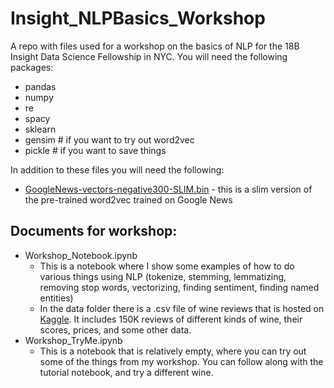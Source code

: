 # Insight_NLPBasics_Workshop
A repo with files used for a workshop on the basics of NLP for the 18B Insight Data Science Fellowship in NYC. You will need the following packages:

* pandas
* numpy
* re
* spacy
* sklearn
* gensim # if you want to try out word2vec
* pickle # if you want to save things

In addition to these files you will need the following:
* [GoogleNews-vectors-negative300-SLIM.bin](https://github.com/eyaler/word2vec-slim) - this is a slim version of the pre-trained word2vec trained on Google News

## Documents for workshop:
* Workshop_Notebook.ipynb 
  * This is a notebook where I show some examples of how to do various things using NLP (tokenize, stemming, lemmatizing, removing stop words, vectorizing, finding sentiment, finding named entities)
  * In the data folder there is a .csv file of wine reviews that is hosted on [Kaggle](https://www.kaggle.com/zynicide/wine-reviews#winemag-data_first150k.csv). It includes 150K reviews of different kinds of wine, their scores, prices, and some other data.
* Workshop_TryMe.ipynb
  * This is a notebook that is relatively empty, where you can try out some of the things from my workshop. You can follow along with the tutorial notebook, and try a different wine. 